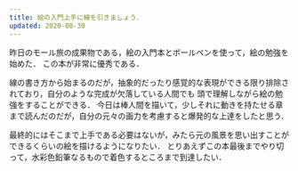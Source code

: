 ```yaml
---
title: 絵の入門上手に線を引きましょう．
updated: 2020-08-30
---
```


昨日のモール旅の成果物である，絵の入門本とボールペンを使って，絵の勉強を始めた．
この本が非常に優秀である．

線の書き方から始まるのだが，抽象的だったり感覚的な表現ができる限り排除されており，自分のような完成が欠落している人間でも
頭で理解しながら絵の勉強をすることができる．
今日は棒人間を描いて，少しそれに動きを持たせる章まで読んだのだが，自分の元々の画力を考慮すると爆発的な上達をしたと思う．

最終的にはそこまで上手である必要はないが，みたら元の風景を思い出すことができるくらいの絵を描けるようになりたい．
とりあえずこの本最後までやり切って，水彩色鉛筆なるもので着色するところまで到達したい．
